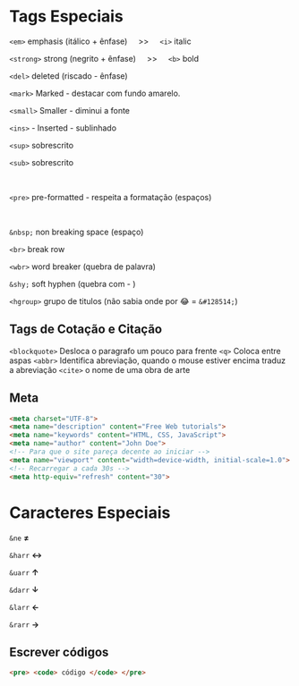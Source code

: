 # Tags Especiais

`<em>` emphasis (itálico + ênfase) &nbsp; &nbsp; >> &nbsp; &nbsp; `<i>` italic  

`<strong>` strong (negrito + ênfase) &nbsp; &nbsp; >> &nbsp; &nbsp; `<b>` bold

`<del>` deleted (riscado - ênfase)  

`<mark>` Marked - destacar com fundo amarelo.

`<small>` Smaller - diminui a fonte

`<ins>` - Inserted - sublinhado

`<sup>` sobrescrito  

`<sub>` sobrescrito 

<br/>

`<pre>` pre-formatted - respeita a formatação (espaços)

<br/>

`&nbsp;` non breaking space (espaço)  

`<br>` break row  

`<wbr>`	word breaker (quebra de palavra)  

`&shy;`	soft hyphen (quebra com - )  

`<hgroup>` grupo de titulos (não sabia onde por &#128514; = `&#128514;`)

## Tags de Cotação e Citação

`<blockquote>` Desloca o paragrafo um pouco para frente 
`<q>` Coloca entre aspas
`<abbr>` Identifica abreviação, quando o mouse estiver encima traduz a abreviação
`<cite>` o nome de uma obra de arte 

## Meta

```html
<meta charset="UTF-8"> 
<meta name="description" content="Free Web tutorials">
<meta name="keywords" content="HTML, CSS, JavaScript">
<meta name="author" content="John Doe">
<!-- Para que o site pareça decente ao iniciar -->
<meta name="viewport" content="width=device-width, initial-scale=1.0">
<!-- Recarregar a cada 30s -->
<meta http-equiv="refresh" content="30">
```

# Caracteres Especiais

`&ne`	    **≠**  

`&harr`		**↔**  

`&uarr`		**↑**  

`&darr`		**↓**  

`&larr`		**←**  

`&rarr`		**→**  

## Escrever códigos
````html
<pre> <code> código </code> </pre>
````